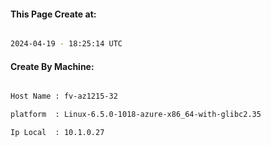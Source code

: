 
   
#### This Page Create at:

```bash

2024-04-19 - 18:25:14 UTC

```

#### Create By Machine:

```bash

Host Name : fv-az1215-32

platform  : Linux-6.5.0-1018-azure-x86_64-with-glibc2.35

Ip Local  : 10.1.0.27

```

